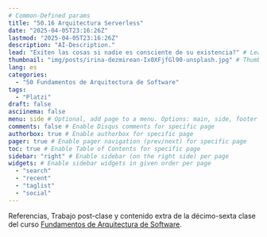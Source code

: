 ```yaml
---
# Common-Defined params
title: "50.16 Arquitectura Serverless"
date: "2025-04-05T23:16:26Z"
lastmod: "2025-04-05T23:16:26Z"
description: "AI-Description."
lead: "Exiten las cosas si nadie es consciente de su existencia?" # Lead text
thumbnail: "img/posts/irina-dezmirean-Ix0XFjfGl90-unsplash.jpg" # Thumbnail image
lang: es
categories:
  - "50 Fundamentos de Arquitectura de Software"
tags:
  - "Platzi"
draft: false
asciinema: false
menu: side # Optional, add page to a menu. Options: main, side, footer
comments: false # Enable Disqus comments for specific page
authorbox: true # Enable authorbox for specific page
pager: true # Enable pager navigation (prev/next) for specific page
toc: true # Enable Table of Contents for specific page
sidebar: "right" # Enable sidebar (on the right side) per page
widgets: # Enable sidebar widgets in given order per page
  - "search"
  - "recent"
  - "taglist"
  - "social"
---
```


Referencias, Trabajo post-clase y contenido extra de la décimo-sexta clase del curso [Fundamentos de Arquitectura de Software](https://platzi.com/). 

<!--more-->

